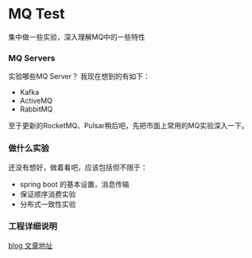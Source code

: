 # MQ Test

集中做一些实验，深入理解MQ中的一些特性

### MQ Servers

实验哪些MQ Server？ 我现在想到的有如下：

- Kafka
- ActiveMQ
- RabbitMQ

至于更新的RocketMQ、Pulsar稍后吧，先把市面上常用的MQ实验深入一下。

### 做什么实验
还没有想好，做着看吧，应该包括但不限于：

- spring boot 的基本设置，消息传输
- 保证顺序消费实验
- 分布式一致性实验

### 工程详细说明
[blog 文章地址](https://gino2010.github.io/2018/10/16/mq/)